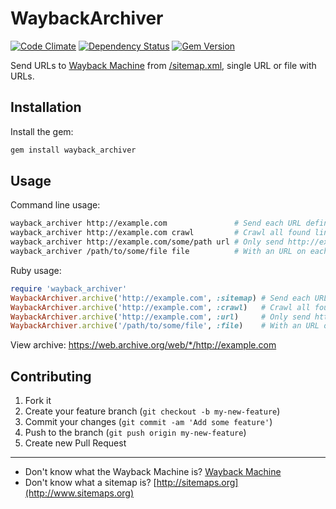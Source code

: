 # WaybackArchiver
[![Code Climate](https://codeclimate.com/github/buren/wayback_archiver.png)](https://codeclimate.com/github/buren/wayback_archiver) [![Dependency Status](https://gemnasium.com/buren/wayback_archiver.svg)](https://gemnasium.com/buren/wayback_archiver)
 [![Gem Version](https://badge.fury.io/rb/wayback_archiver.svg)](http://badge.fury.io/rb/wayback_archiver)

Send URLs to [Wayback Machine](https://archive.org/web/) from [/sitemap.xml](http://www.sitemaps.org), single URL or file with URLs.


## Installation
Install the gem:
```bash
gem install wayback_archiver
```

## Usage

Command line usage:
```bash
wayback_archiver http://example.com               # Send each URL defined in http://example.com/sitemap.xml
wayback_archiver http://example.com crawl         # Crawl all found links on page that has with example.com domain
wayback_archiver http://example.com/some/path url # Only send http://example.com/some/path
wayback_archiver /path/to/some/file file          # With an URL on each line
```

Ruby usage:
```ruby
require 'wayback_archiver'
WaybackArchiver.archive('http://example.com', :sitemap) # Send each URL defined in http://example.com/sitemap.xml
WaybackArchiver.archive('http://example.com', :crawl)   # Crawl all found links on page that has with example.com domain
WaybackArchiver.archive('http://example.com', :url)     # Only send http://example.com/some/path
WaybackArchiver.archive('/path/to/some/file', :file)    # With an URL on each line
```

View archive: https://web.archive.org/web/*/http://example.com

## Contributing

1. Fork it
2. Create your feature branch (`git checkout -b my-new-feature`)
3. Commit your changes (`git commit -am 'Add some feature'`)
4. Push to the branch (`git push origin my-new-feature`)
5. Create new Pull Request

---------

* Don't know what the Wayback Machine is? [Wayback Machine](https://archive.org/web/)  
* Don't know what a sitemap is? [http://sitemaps.org](http://www.sitemaps.org)
